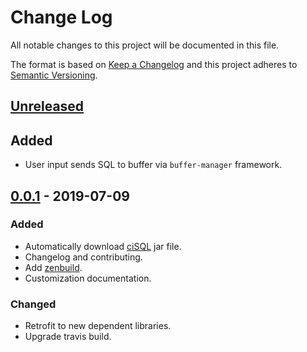 # Change Log

All notable changes to this project will be documented in this file.

The format is based on [Keep a Changelog](http://keepachangelog.com/)
and this project adheres to [Semantic Versioning](http://semver.org/).


## [Unreleased]

## Added
- User input sends SQL to buffer via `buffer-manager` framework.


## [0.0.1] - 2019-07-09
### Added
- Automatically download [ciSQL] jar file.
- Changelog and contributing.
- Add [zenbuild].
- Customization documentation.

### Changed
- Retrofit to new dependent libraries.
- Upgrade travis build.


<!-- links -->
[Unreleased]: https://github.com/plandes/icsql/current/v0.0.1...HEAD
[0.0.1]: https://github.com/plandes/icsql/current/vc9545c1e6e09961519cfbe2cfec0fb21ffa16c37...v0.0.1

[ciSQL]: https://github.com/plandes/cisql
[zenbuild]: https://github.com/plandes/zenbuild
